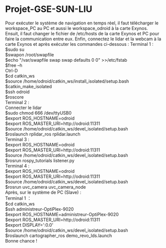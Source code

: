 # Projet-GSE-SUN-LIU
Pour exécuter le système de navigation en temps réel, il faut télécharger le workspace_PC au PC et aussi le workspace_odroid à la carte Exynos.
Ensuit, il faut changer le fichier de /etc/hosts de la carte Exynos et PC pour faire la communication entre eux.
Enfin, connectez le lidar et la webcam à la carte Exynos et après exécuter les commandes ci-dessous :
Terminal 1 :
    $sudo su  
    $swapon /root/swapfile  
    $echo "/var/swapfile swap swap defaults 0 0" >>/etc/fstab  
    $free –h  
    Ctrl-D  
    $cd catkin_ws  
    $source /home/odroid/catkin_ws/install_isolated/setup.bash  
    $catkin_make_isolated  
    $ssh odroid  
    $roscore  
Terminal 2 :  
    Connecter le lidar  
    $sudo chmod 666 /dev/ttyUSB0  
    $export ROS_HOSTNAME=odroid  
    $export ROS_MASTER_URI=http://odroid:11311  
    $source /home/odroid/catkin_ws/devel_isolated/setup.bash  
    $roslaunch rplidar_ros rplidar.launch  
Terminal 3 :  
    $export ROS_HOSTNAME=odroid  
    $export ROS_MASTER_URI=http://odroid:11311  
    $source /home/odroid/catkin_ws/devel_isolated/setup.bash  
    $rosrun rospy_tutorials listener.py  
Terminal 4 :  
    $export ROS_HOSTNAME=odroid  
    $export ROS_MASTER_URI=http://odroid:11311  
    $source /home/odroid/catkin_ws/devel_isolated/setup.bash  
    $rosrun uvc_camera uvc_camera_node  
Après, sur le système de PC (Slave) :    
Terminal 1 ：  
    $cd catkin_ws  
    $ssh administreur-OptiPlex-9020  
    $export ROS_HOSTNAME=administreur-OptiPlex-9020  
    $export ROS_MASTER_URI=http://odroid:11311  
    $export DISPLAY=':0.0'  
    $source /home/odroid/catkin_ws/devel_isolated/setup.bash  
    $roslaunch cartographer_ros demo_revo_lds.launch  
Bonne chance !  
